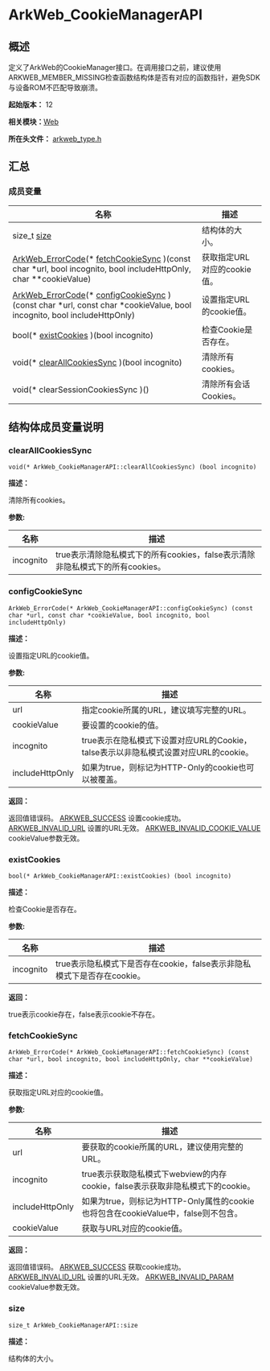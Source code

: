 # ArkWeb_CookieManagerAPI


## 概述

定义了ArkWeb的CookieManager接口。在调用接口之前，建议使用ARKWEB_MEMBER_MISSING检查函数结构体是否有对应的函数指针，避免SDK与设备ROM不匹配导致崩溃。

**起始版本：** 12

**相关模块：**[Web](_web.md)

**所在头文件：** [arkweb_type.h](arkweb__type_8h.md)

## 汇总


### 成员变量

| 名称 | 描述 | 
| -------- | -------- |
| size_t [size](#size) | 结构体的大小。  | 
| [ArkWeb_ErrorCode](_web.md#arkweb_errorcode)(\* [fetchCookieSync](#fetchcookiesync) )(const char \*url, bool incognito, bool includeHttpOnly, char \*\*cookieValue) | 获取指定URL对应的cookie值。  | 
| [ArkWeb_ErrorCode](_web.md#arkweb_errorcode)(\* [configCookieSync](#configcookiesync) )(const char \*url, const char \*cookieValue, bool incognito, bool includeHttpOnly) | 设置指定URL的cookie值。  | 
| bool(\* [existCookies](#existcookies) )(bool incognito) | 检查Cookie是否存在。  | 
| void(\* [clearAllCookiesSync](#clearallcookiessync) )(bool incognito) | 清除所有cookies。  | 
|  void(\* clearSessionCookiesSync )() | 清除所有会话Cookies。  | 


## 结构体成员变量说明


### clearAllCookiesSync

```
void(* ArkWeb_CookieManagerAPI::clearAllCookiesSync) (bool incognito)
```
**描述：**

清除所有cookies。

**参数:**

| 名称 | 描述 | 
| -------- | -------- |
| incognito | true表示清除隐私模式下的所有cookies，false表示清除非隐私模式下的所有cookies。  | 


### configCookieSync

```
ArkWeb_ErrorCode(* ArkWeb_CookieManagerAPI::configCookieSync) (const char *url, const char *cookieValue, bool incognito, bool includeHttpOnly)
```
**描述：**

设置指定URL的cookie值。

**参数:**

| 名称 | 描述 | 
| -------- | -------- |
| url | 指定cookie所属的URL，建议填写完整的URL。  | 
| cookieValue | 要设置的cookie的值。  | 
| incognito | true表示在隐私模式下设置对应URL的Cookie，talse表示以非隐私模式设置对应URL的cookie。  | 
| includeHttpOnly | 如果为true，则标记为HTTP-Only的cookie也可以被覆盖。  | 

**返回：**

返回值错误码。 [ARKWEB_SUCCESS](_web.md#arkweb_errorcode-1) 设置cookie成功。 [ARKWEB_INVALID_URL](_web.md#arkweb_errorcode-1) 设置的URL无效。 [ARKWEB_INVALID_COOKIE_VALUE](_web.md#arkweb_errorcode-1) cookieValue参数无效。


### existCookies

```
bool(* ArkWeb_CookieManagerAPI::existCookies) (bool incognito)
```
**描述：**

检查Cookie是否存在。

**参数:**

| 名称 | 描述 | 
| -------- | -------- |
| incognito | true表示隐私模式下是否存在cookie，false表示非隐私模式下是否存在cookie。  | 

**返回：**

true表示cookie存在，false表示cookie不存在。


### fetchCookieSync

```
ArkWeb_ErrorCode(* ArkWeb_CookieManagerAPI::fetchCookieSync) (const char *url, bool incognito, bool includeHttpOnly, char **cookieValue)
```
**描述：**

获取指定URL对应的cookie值。

**参数:**

| 名称 | 描述 | 
| -------- | -------- |
| url | 要获取的cookie所属的URL，建议使用完整的URL。  | 
| incognito | true表示获取隐私模式下webview的内存cookie，false表示获取非隐私模式下的cookie。  | 
| includeHttpOnly | 如果为true，则标记为HTTP-Only属性的cookie也将包含在cookieValue中，false则不包含。  | 
| cookieValue | 获取与URL对应的cookie值。  | 

**返回：**

返回值错误码。 [ARKWEB_SUCCESS](_web.md#arkweb_errorcode-1) 获取cookie成功。 [ARKWEB_INVALID_URL](_web.md#arkweb_errorcode-1) 设置的URL无效。 [ARKWEB_INVALID_PARAM](_web.md#arkweb_errorcode-1) cookieValue参数无效。


### size

```
size_t ArkWeb_CookieManagerAPI::size
```
**描述：**

结构体的大小。
